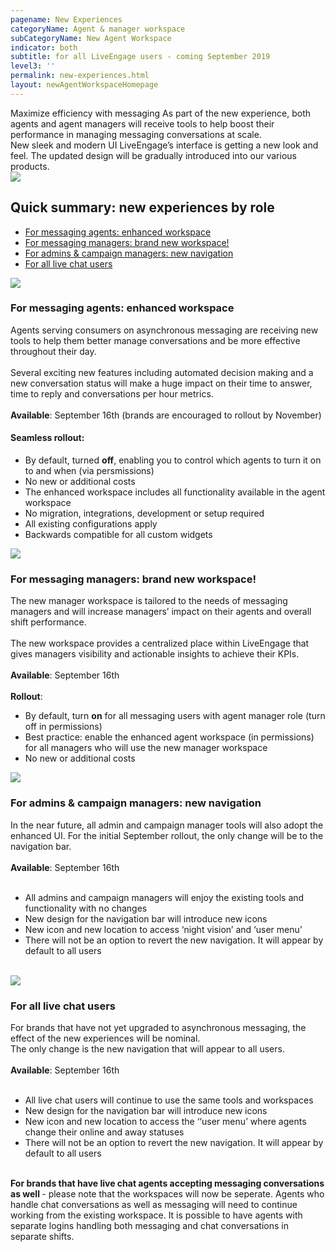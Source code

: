 ```yaml
---
pagename: New Experiences
categoryName: Agent & manager workspace
subCategoryName: New Agent Workspace
indicator: both
subtitle: for all LiveEngage users - coming September 2019
level3: ''
permalink: new-experiences.html
layout: newAgentWorkspaceHomepage
---
```


<div id="homepageRow">
<div class="homepageBox">
  <span class="homepageBoxTitle">Maximize efficiency with messaging</span>
  <span class="homepageBoxText">As part of the new experience, both agents and agent managers will receive tools to help boost their performance in managing messaging conversations at scale.</span>
</div>
<div class="homepageBox">
  <span class="homepageBoxTitle">New sleek and modern UI</span>
  <span class="homepageBoxText tighter">LiveEngage’s interface is getting a new look and feel. The updated design will be gradually introduced into our various products.</span>
</div>
</div>

<img class="bigAgent imageleft" src="img/NAW_Paper.jpg" />

## Quick summary: new experiences by role

<div id="newxAnchors">
  <ul id="newxAnchorsList">
    <li class="newxAnchor"><a data-scroll href="#for-messaging-agents-enhanced-workspace">For messaging agents: enhanced workspace</a></li>
    <li class="newxAnchor"><a data-scroll href="#for-messaging-managers-brand-new-workspace">For messaging managers: brand new workspace!</a></li>
    <li class="newxAnchor"><a data-scroll href="#for-admins-campaign-managers-new-navigation">For admins & campaign managers: new navigation</a></li>
    <li class="newxAnchor"><a data-scroll href="#for-all-live-chat-users">For all live chat users</a></li>
  </ul>
</div>

<div class="contentRow">
<div class="contentTitle"><img class="titleimage" src="img/enhanced-workspace.svg" /><h3>For messaging agents: enhanced workspace</h3></div>
<span class="contentRowText">Agents serving consumers on asynchronous messaging are receiving new tools to help them better manage conversations and be more effective throughout their day.
<br>
<br>
Several exciting new features including automated decision making and a new conversation status will make a huge impact on their time to answer, time to reply and conversations per hour metrics.
<br>
<br>
<b>Available</b>: September 16th (brands are encouraged to rollout by November)
<br>
<h4>Seamless rollout:</h4>
<ul>
  <li>By default, turned <b>off</b>, enabling you to control which agents to turn it on to and when (via persmissions)</li>
  <li>No new or additional costs</li>
  <li>The enhanced workspace includes all functionality available in the agent workspace</li>
  <li>No migration, integrations, development or setup required</li>
  <li>All existing configurations apply</li>
  <li>Backwards compatible for all custom widgets</li>
 </ul>
</span>
</div>

<div class="contentRow secondRow">
<div class="contentTitle"><img class="titleimage" src="img/brand-new.svg" /><h3>For messaging managers: brand new workspace!</h3></div>
<span class="contentRowText">The new manager workspace is tailored to the needs of messaging managers and will increase managers’ impact on their agents and overall shift performance.
<br>
<br>
The new workspace provides a centralized place within LiveEngage that gives managers visibility and actionable insights to achieve their KPIs.
<br>
<br>
<b>Available</b>: September 16th
<br>
<br>
<b>Rollout</b>:
<ul>
<li> By default, turn <b>on</b> for all messaging users with agent manager role (turn off in permissions)</li>
<li>Best practice: enable the enhanced agent workspace (in permissions) for all managers who will use the new manager workspace</li>
<li>No new or additional costs</li>
</ul>
</span>
</div>

<div class="contentRow">
<div class="contentTitle"><img class="titleimage" src="img/new-nav.svg" /><h3>For admins & campaign managers: new navigation</h3></div>
<span class="contentRowText">

In the near future, all admin and campaign manager tools will also adopt the enhanced UI. For the initial September rollout, the only change will be to the navigation bar.
<br>
<br>
<b>Available</b>: September 16th
<br><br>
<ul>
  <li>All admins and campaign managers will enjoy the existing tools and functionality with no changes </li>
  <li>New design for the navigation bar will introduce new icons </li>
  <li>New icon and new location to access ‘night vision’ and ‘user menu’</li>
  <li>There will not be an option to revert the new navigation. It will appear by default to all users</li>
</ul>
<br>
</span>
</div>

<div class="contentRow secondRow">
<div class="contentTitle"><img class="titleimage" src="img/all-live-chat.svg" /><h3>For all live chat users</h3></div>
<span class="contentRowText">

For brands that have not yet upgraded to asynchronous messaging, the effect of the new experiences will be nominal.
<br>
The only change is the new navigation that will appear to all users.
<br>
<br>
<b>Available</b>: September 16th
<br>
<br>
<ul>
  <li>All live chat users will continue to use the same tools and workspaces</li>
  <li>New design for the navigation bar will introduce new icons</li>
  <li>New icon and new location to access the ‘‘user menu’ where agents change their online and away statuses</li>
  <li>There will not be an option to revert the new navigation.  It will appear by default to all users </li>
</ul>
<br>
<b>For brands that have live chat agents accepting messaging conversations as well </b>- please note that the workspaces will now be seperate. Agents who handle chat conversations as well as messaging will need to continue working from the existing workspace. It is possible to have agents with separate logins handling both messaging and chat conversations in separate shifts.
<br>

</span>
</div>
